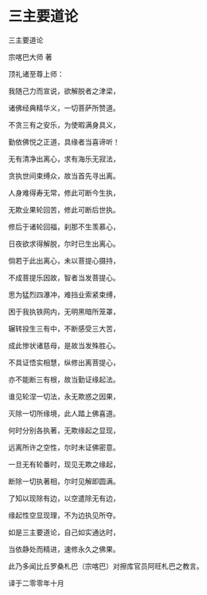 # 三主要道论

三主要道论

宗喀巴大师 著

顶礼诸至尊上师：

我随己力而宣说，欲解脱者之津梁，

诸佛经典精华义，一切菩萨所赞道。

不贪三有之安乐，为使暇满身具义，

勤依佛悦之正道，具缘者当喜谛听！

无有清净出离心，求有海乐无寂法，

贪执世间束缚众，故当首先寻出离。

人身难得寿无常，修此可断今生执，

无欺业果轮回苦，修此可断后世执。

修后于诸轮回福，刹那不生羡慕心，

日夜欲求得解脱，尔时已生出离心。

倘若于此出离心，未以菩提心摄持，

不成菩提乐因故，智者当发菩提心。

思为猛烈四瀑冲，难挡业索紧束缚，

困于我执铁网内，无明黑暗所笼罩，

辗转投生三有中，不断感受三大苦，

成此惨状诸慈母，是故当发殊胜心。

不具证悟实相慧，纵修出离菩提心，

亦不能断三有根，故当勤证缘起法。

谁见轮涅一切法，永无欺惑之因果，

灭除一切所缘境，此人踏上佛喜道。

何时分别各执著，无欺缘起之显现，

远离所许之空性，尔时未证佛密意。

一旦无有轮番时，现见无欺之缘起，

断除一切执著相，尔时见解即圆满。

了知以现除有边，以空遣除无有边，

缘起性空显现理，不为边执见所夺。

如是三主要道论，自己如实通达时，

当依静处而精进，速修永久之佛果。

此乃多闻比丘罗桑札巴（宗喀巴）对擦库官员阿旺札巴之教言。

译于二零零年十月

